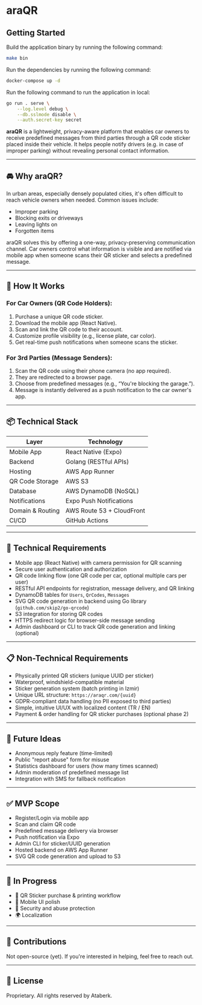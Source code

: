 # araQR

## Getting Started

Build the application binary by running the following command:

```bash
make bin
```

Run the dependencies by running the following command:
```bash
docker-compose up -d
```

Run the following command to run the application in local:

```bash
go run . serve \
    --log.level debug \
    --db.sslmode disable \
    --auth.secret-key secret
```


**araQR** is a lightweight, privacy-aware platform that enables car owners to receive predefined messages from third
parties through a QR code sticker placed inside their vehicle. It helps people notify drivers (e.g. in case of improper
parking) without revealing personal contact information.

---

## 🚘 Why araQR?

In urban areas, especially densely populated cities, it's often difficult to reach vehicle owners when needed. Common
issues include:

- Improper parking
- Blocking exits or driveways
- Leaving lights on
- Forgotten items

araQR solves this by offering a one-way, privacy-preserving communication channel. Car owners control what information
is visible and are notified via mobile app when someone scans their QR sticker and selects a predefined message.

---

## 📱 How It Works

### For Car Owners (QR Code Holders):

1. Purchase a unique QR code sticker.
2. Download the mobile app (React Native).
3. Scan and link the QR code to their account.
4. Customize profile visibility (e.g., license plate, car color).
5. Get real-time push notifications when someone scans the sticker.

### For 3rd Parties (Message Senders):

1. Scan the QR code using their phone camera (no app required).
2. They are redirected to a browser page.
3. Choose from predefined messages (e.g., “You're blocking the garage.”).
4. Message is instantly delivered as a push notification to the car owner's app.

---

## 📦 Technical Stack

| Layer            | Technology                |
|------------------|---------------------------|
| Mobile App       | React Native (Expo)       |
| Backend          | Golang (RESTful APIs)     |
| Hosting          | AWS App Runner            |
| QR Code Storage  | AWS S3                    |
| Database         | AWS DynamoDB (NoSQL)      |
| Notifications    | Expo Push Notifications   |
| Domain & Routing | AWS Route 53 + CloudFront |
| CI/CD            | GitHub Actions            |

---

## 🧾 Technical Requirements

- Mobile app (React Native) with camera permission for QR scanning
- Secure user authentication and authorization
- QR code linking flow (one QR code per car, optional multiple cars per user)
- RESTful API endpoints for registration, message delivery, and QR linking
- DynamoDB tables for `Users`, `QrCodes`, `Messages`
- SVG QR code generation in backend using Go library (`github.com/skip2/go-qrcode`)
- S3 integration for storing QR codes
- HTTPS redirect logic for browser-side message sending
- Admin dashboard or CLI to track QR code generation and linking (optional)

---

## 📋 Non-Technical Requirements

- Physically printed QR stickers (unique UUID per sticker)
- Waterproof, windshield-compatible material
- Sticker generation system (batch printing in Izmir)
- Unique URL structure: `https://araqr.com/{uuid}`
- GDPR-compliant data handling (no PII exposed to third parties)
- Simple, intuitive UI/UX with localized content (TR / EN)
- Payment & order handling for QR sticker purchases (optional phase 2)

---

## 🧪 Future Ideas

- Anonymous reply feature (time-limited)
- Public "report abuse" form for misuse
- Statistics dashboard for users (how many times scanned)
- Admin moderation of predefined message list
- Integration with SMS for fallback notification

---

## ✅ MVP Scope

- Register/Login via mobile app
- Scan and claim QR code
- Predefined message delivery via browser
- Push notification via Expo
- Admin CLI for sticker/UUID generation
- Hosted backend on AWS App Runner
- SVG QR code generation and upload to S3

---

## 🚧 In Progress

- 🔧 QR Sticker purchase & printing workflow
- 🎨 Mobile UI polish
- 🔐 Security and abuse protection
- 🌍 Localization

---

## 🤝 Contributions

Not open-source (yet). If you're interested in helping, feel free to reach out.

---

## 🧠 License

Proprietary. All rights reserved by Ataberk.

